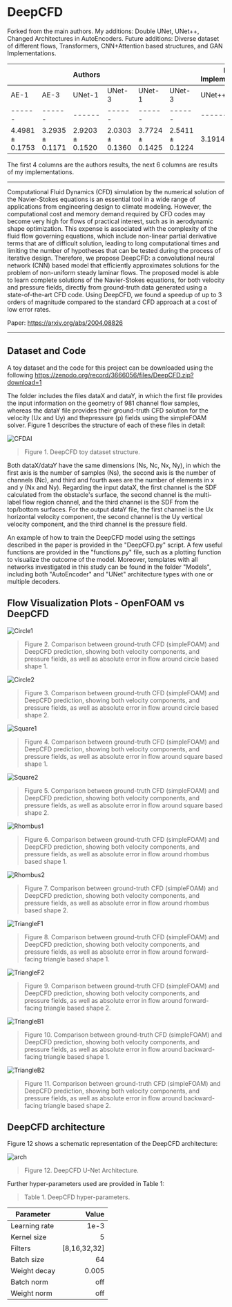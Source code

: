 # DeepCFD

Forked from the main authors. My additions: Double UNet, UNet++, Changed Architectures in AutoEncoders. Future additions: Diverse dataset of different flows, Transformers, CNN+Attention based structures, and GAN Implementations.

|||Authors|||| My Implementations||||
|-|-|-|-|-|-|-|-|-|-|
| AE-1 | AE-3 | UNet-1 | UNet-3| UNet-1 | UNet-3 | UNet++ -1 | UNet++ -3 | DUNet-1 | DUNet-3 |
|------|------|------|------|------|------|------|------|------|------|
| 4.4981 ± 0.1753 | 3.2935 ± 0.1171 | 2.9203 ± 0.1520 | 2.0303 ± 0.1360 | 3.7724 ± 0.1425 | 2.5411 ± 0.1224 | 3.1914 ± 0.1314 | 2.2214 ± 0.1216 | 3.2245 ± 0.1614|1.9711 ± 0.0841 |

The first 4 columns are the authors results, the next 6 columns are results of my implementations.
 
 ---

Computational Fluid Dynamics (CFD) simulation by the numerical solution of the Navier-Stokes equations is an essential tool in a wide range of applications from engineering design to climate modeling. However, the computational cost and memory demand required by CFD codes may become very high for flows of practical interest, such as in aerodynamic shape optimization. This expense is associated with the complexity of the fluid flow governing equations, which include non-linear partial derivative terms that are of difficult solution, leading to long computational times and limiting the number of hypotheses that can be tested during the process of iterative design. Therefore, we propose DeepCFD: a convolutional neural network (CNN) based model that efficiently approximates solutions for the problem of non-uniform steady laminar flows. The proposed model is able to learn complete solutions of the Navier-Stokes equations, for both velocity and pressure fields, directly from ground-truth data generated using a state-of-the-art CFD code. Using DeepCFD, we found a speedup of up to 3 orders of magnitude compared to the standard CFD approach at a cost of low error rates.

Paper: https://arxiv.org/abs/2004.08826

---

## Dataset and Code

A toy dataset and the code for this project can be downloaded using the following https://zenodo.org/record/3666056/files/DeepCFD.zip?download=1

The folder includes the files dataX and dataY, in which the first file provides the input information on the geometry of 981 channel flow samples, whereas the dataY file provides their ground-truth CFD solution for the velocity (Ux and Uy) and thepressure (p) fields using the simpleFOAM solver. Figure 1 describes the structure of each of these files in detail:

![CFDAI](./ReadmeFiles/DataStruct.png)
> Figure 1. DeepCFD toy dataset structure.

Both dataX/dataY have the same dimensions (Ns, Nc, Nx, Ny), in which the first axis is the number of samples (Ns), the second axis is the number of channels (Nc), and third and fourth axes are the number of elements in x and y (Nx and Ny). Regarding the input dataX, the first channel is the SDF calculated from the obstacle's surface, the second channel is the multi-label flow region channel, and the third channel is the SDF from the top/bottom surfaces. For the output dataY file, the first channel is the Ux horizontal velocity component, the second channel is the Uy vertical velocity component, and the third channel is the pressure field.

An example of how to train the DeepCFD model using the settings described in the paper is provided in the "DeepCFD.py" script. A few useful functions are provided in the "functions.py" file, such as a plotting function to visualize the outcome of the model. Moreover, templates with all networks investigated in this study can be found in the folder "Models", including both "AutoEncoder" and "UNet" architecture types with one or multiple decoders.

## Flow Visualization Plots - OpenFOAM vs DeepCFD

![Circle1](./ReadmeFiles/circle1.png)
> Figure 2. Comparison between ground-truth CFD (simpleFOAM) and DeepCFD prediction, showing both velocity components, and pressure fields, as well as absolute error in flow around circle based shape 1.

![Circle2](./ReadmeFiles/circle2.png)
> Figure 3. Comparison between ground-truth CFD (simpleFOAM) and DeepCFD prediction, showing both velocity components, and pressure fields, as well as absolute error in flow around circle based shape 2.

![Square1](./ReadmeFiles/square1.png)
> Figure 4. Comparison between ground-truth CFD (simpleFOAM) and DeepCFD prediction, showing both velocity components, and pressure fields, as well as absolute error in flow around square based shape 1.

![Square2](./ReadmeFiles/square2.png)
> Figure 5. Comparison between ground-truth CFD (simpleFOAM) and DeepCFD prediction, showing both velocity components, and pressure fields, as well as absolute error in flow around square based shape 2.


![Rhombus1](./ReadmeFiles/rhombus1.png)
> Figure 6. Comparison between ground-truth CFD (simpleFOAM) and DeepCFD prediction, showing both velocity components, and pressure fields, as well as absolute error in flow around rhombus based shape 1.

![Rhombus2](./ReadmeFiles/rhombus2.png)
> Figure 7. Comparison between ground-truth CFD (simpleFOAM) and DeepCFD prediction, showing both velocity components, and pressure fields, as well as absolute error in flow around rhombus based shape 2.


![TriangleF1](./ReadmeFiles/triangleF1.png)
> Figure 8. Comparison between ground-truth CFD (simpleFOAM) and DeepCFD prediction, showing both velocity components, and pressure fields, as well as absolute error in flow around forward-facing triangle based shape 1.

![TriangleF2](./ReadmeFiles/triangleF2.png)
> Figure 9. Comparison between ground-truth CFD (simpleFOAM) and DeepCFD prediction, showing both velocity components, and pressure fields, as well as absolute error in flow around forward-facing triangle based shape 2.

![TriangleB1](./ReadmeFiles/triangleB1.png)
> Figure 10. Comparison between ground-truth CFD (simpleFOAM) and DeepCFD prediction, showing both velocity components, and pressure fields, as well as absolute error in flow around backward-facing triangle based shape 1.

![TriangleB2](./ReadmeFiles/triangleB2.png)
> Figure 11. Comparison between ground-truth CFD (simpleFOAM) and DeepCFD prediction, showing both velocity components, and pressure fields, as well as absolute error in flow around backward-facing triangle based shape 2.

## DeepCFD architecture

Figure 12 shows a schematic representation of the DeepCFD architecture:

![arch](./ReadmeFiles/arch.png)
> Figure 12. DeepCFD U-Net Architecture.

Further hyper-parameters used are provided in Table 1:

> Table 1. DeepCFD hyper-parameters.

| Parameter     | Value         | 
| ------------- |--------------:|
| Learning rate | 1e-3          | 
| Kernel size   | 5             | 
| Filters       | [8,16,32,32]  | 
| Batch size    | 64            | 
| Weight decay  | 0.005         | 
| Batch norm    | off           | 
| Weight norm   | off           | 




















